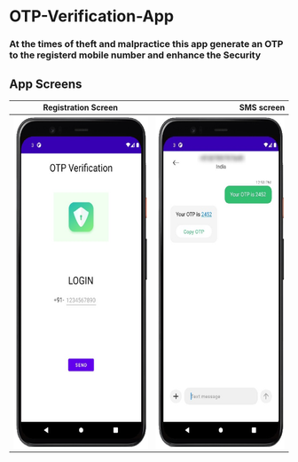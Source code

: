 # OTP-Verification-App
### At the times of theft and malpractice this app generate an OTP to the registerd mobile number and enhance the Security

App Screens
-------
| Registration Screen        |SMS screen           | 
| ------------- | ---------:|
| <img src ="page1-ss.jpg" height = "600" width = "300">     | <img src ="SMS-ss.jpg" height = "600" width = "300">|
